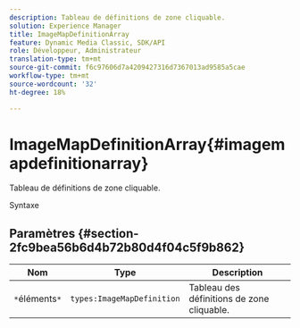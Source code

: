 ```yaml
---
description: Tableau de définitions de zone cliquable.
solution: Experience Manager
title: ImageMapDefinitionArray
feature: Dynamic Media Classic, SDK/API
role: Développeur, Administrateur
translation-type: tm+mt
source-git-commit: f6c97606d7a4209427316d7367013ad9585a5cae
workflow-type: tm+mt
source-wordcount: '32'
ht-degree: 18%

---
```



# ImageMapDefinitionArray{#imagemapdefinitionarray}

Tableau de définitions de zone cliquable.

Syntaxe

## Paramètres {#section-2fc9bea56b6d4b72b80d4f04c5f9b862}

| Nom | Type | Description |
|---|---|---|
| `*`éléments`*` | `types:ImageMapDefinition` | Tableau des définitions de zone cliquable. |


